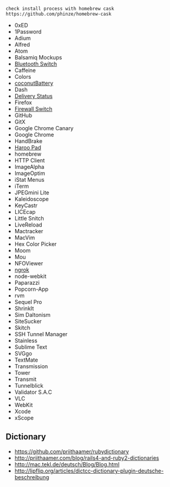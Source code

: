     check install process with homebrew cask
    https://github.com/phinze/homebrew-cask

* 0xED
* 1Password
* Adium
* Alfred
* Atom
* Balsamiq Mockups
* [Bluetooth Switch](http://junecloud.com/software/mac/)
* Caffeine
* Colors
* [coconutBattery](http://www.coconut-flavour.com)
* Dash
* [Delivery Status](http://junecloud.com/software/mac/)
* Firefox
* [Firewall Switch](http://junecloud.com/software/mac/)
* GitHub
* GitX
* Google Chrome Canary
* Google Chrome
* HandBrake
* [Haroo Pad](http://pad.haroopress.com)
* homebrew
* HTTP Client
* ImageAlpha
* ImageOptim
* iStat Menus
* iTerm
* JPEGmini Lite
* Kaleidoscope
* KeyCastr
* LICEcap
* Little Snitch
* LiveReload
* Mactracker
* MacVim
* Hex Color Picker
* Moom
* Mou
* NFOViewer
* [ngrok](https://ngrok.com)
* node-webkit
* Paparazzi
* Popcorn-App
* rvm
* Sequel Pro
* ShrinkIt
* Sim Daltonism
* SiteSucker
* Skitch
* SSH Tunnel Manager
* Stainless
* Sublime Text
* SVGgo
* TextMate
* Transmission
* Tower
* Transmit
* Tunnelblick
* Validator S.A.C
* VLC
* WebKit
* Xcode
* xScope


## Dictionary

* https://github.com/priithaamer/rubydictionary
* http://priithaamer.com/blog/rails4-and-ruby2-dictionaries
* http://mac.tekl.de/deutsch/Blog/Blog.html
* http://lipflip.org/articles/dictcc-dictionary-plugin-deutsche-beschreibung
